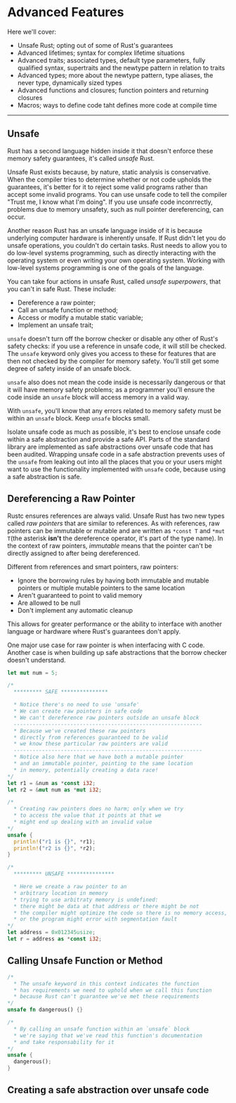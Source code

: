 # Advanced Features

Here we'll cover:

- Unsafe Rust; opting out of some of Rust's guarantees
- Advanced lifetimes; syntax for complex lifetime situations
- Advanced traits; associated types, default type parameters, fully qualified syntax, supertraits and the newtype pattern in relation to traits
- Advanced types; more about the newtype pattern, type aliases, the never type, dynamically sized types
- Advanced functions and closures; function pointers and returning closures
- Macros; ways to define code taht defines more code at compile time

------------------

## Unsafe

Rust has a second language hidden inside it that doesn't enforce these memory safety guarantees, it's called *unsafe* Rust.

Unsafe Rust exists because, by nature, static analysis is conservative. When the compiler tries to determine whether or not code upholds the guarantees, it's better for it to reject some valid programs rather than accept some invalid programs. You can use unsafe code to tell the compiler "Trust me, I know what I'm doing". If you use unsafe code inconrrectly, problems due to memory unsafety, such as null pointer dereferencing, can occur.

Another reason Rust has an unsafe language inside of it is because underlying computer hardware is inherently unsafe. If Rust didn't let you do unsafe operations, you couldn't do certain tasks. Rust needs to allow you to do low-level systems programming, such as directly interacting with the operating system or even writing your own operating system. Working with low-level systems programming is one of the goals of the language.

You can take four actions in unsafe Rust, called *unsafe superpowers*, that you can't in safe Rust. These include:

- Dereference a raw pointer;
- Call an unsafe function or method;
- Access or modify a mutable static variable;
- Implement an unsafe trait;

`unsafe` doesn't turn off the borrow checker or disable any other of Rust's safety checks: if you use a reference in unsafe code, it will still be checked. The `unsafe` keyword only gives you access to these for features that are then not checked by the compiler for memory safety. You'll still get some degree of safety inside of an unsafe block.

`unsafe` also does not mean the code inside is necessarily dangerous or that it will have memory safety problems; as a programmer you'll ensure the code inside an `unsafe` block will access memory in a valid way.

With `unsafe`, you'll know that any errors related to memory safety must be within an `unsafe` block. Keep `unsafe` blocks small.

Isolate unsafe code as much as possible, it's best to enclose unsafe code within a safe abstraction and provide a safe API. Parts of the standard library are implemented as safe abstractions over unsafe code that has been audited. Wrapping unsafe code in a safe abstraction prevents uses of the `unsafe` from leaking out into all the places that you or your users might want to use the functionality implemented with `unsafe` code, because using a safe abstraction is safe.

## Dereferencing a Raw Pointer

Rustc ensures references are always valid. Unsafe Rust has two new types called *raw pointers* that are similar to references. As with references, raw pointers can be immutable or mutable and are written as `*const T` and `*mut T`(the asterisk **isn't** the dereference operator, it's part of the type name). In the context of raw pointers, *immutable* means that the pointer can't be directly assigned to after being dereferenced.

Different from references and smart pointers, raw pointers:

- Ignore the borrowing rules by having both immutable and mutable pointers or multiple mutable pointers to the same location
- Aren't guaranteed to point to valid memory
- Are allowed to be null
- Don't implement any automatic cleanup

This allows for greater performance or the ability to interface with another language or hardware where Rust's guarantees don't apply.

One major use case for raw pointer is when interfacing with C code. Another case is when building up safe abstractions that the borrow checker doesn't understand.

```rust
let mut num = 5;

/*
  ********* SAFE ***************

  * Notice there's no need to use 'unsafe'
  * We can create raw pointers in safe code
  * We can't dereference raw pointers outside an unsafe block
  ------------------------------------------------------------
  * Because we've created these raw pointers
  * directly from references guaranteed to be valid
  * we know these particular raw pointers are valid
  ------------------------------------------------------------
  * Notice also here that we have both a mutable pointer
  * and an immutable pointer, pointing to the same location
  * in memory, potentially creating a data race!
*/
let r1 = &num as *const i32;
let r2 = &mut num as *mut i32;

/*
  * Creating raw pointers does no harm; only when we try
  * to access the value that it points at that we
  * might end up dealing with an invalid value
*/
unsafe {
  println!("r1 is {}", *r1);
  println!("r2 is {}", *r2);
}

/*
  ********* UNSAFE ***************

  * Here we create a raw pointer to an
  * arbitrary location in memory
  * trying to use arbitraty memory is undefined:
  * there might be data at that address or there might be not
  * the compiler might optimize the code so there is no memory access,
  * or the program might error with segmentation fault
*/
let address = 0x012345usize;
let r = address as *const i32;
```

## Calling Unsafe Function or Method

```rust
/*
  * The unsafe keyword in this context indicates the function
  * has requirements we need to uphold when we call this function
  * because Rust can't guarantee we've met these requirements
*/
unsafe fn dangerous() {}

/*
  * By calling an unsafe function within an `unsafe` block
  * we're saying that we've read this function's documentation
  * and take responsability for it
*/
unsafe {
  dangerous();
}
```

## Creating a safe abstraction over unsafe code

